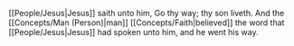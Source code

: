 [[People/Jesus\|Jesus]] saith unto him, Go thy way; thy son liveth. And the [[Concepts/Man (Person)\|man]] [[Concepts/Faith\|believed]] the word that [[People/Jesus\|Jesus]] had spoken unto him, and he went his way.
